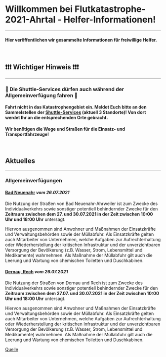 # Willkommen bei Flutkatastrophe-2021-Ahrtal - Helfer-Informationen!
---

#### Hier veröffentlichen wir gesammelte Informationen für freiwillige Helfer.

<br/>

## ❗❗❗ **Wichtiger Hinweis** ❗❗❗
---

### 🙂 Die Shuttle-Services dürfen auch während der Allgemeinverfügung fahren 🙂

#### Fahrt nicht in das Katastrophengebiet ein. Meldet Euch bitte an den Sammelstellen der [Shuttle-Services](shuttles.md) (aktuell 3 Standorte)! Von dort werdet Ihr an die entsprechenden Orte gebracht.
#### Wir benötigen die Wege und Straßen für die Einsatz- und Transportfahrzeuge!

<br/>

## **Aktuelles**
---

### Allgemeinverfügungen

#### [Bad Neuenahr](https://add.rlp.de/fileadmin/add/Hochwasser/20210726_-_Allgemeinverfuegung_Bad_Neuenahr.pdf) *vom 26.07.2021*

Die Nutzung der Straßen von Bad Neuenahr-Ahrweiler ist zum Zwecke des Individualverkehrs sowie sonstiger potentiell behindernder
Zwecke für den **Zeitraum zwischen dem 27. und 30.07.2021 in der
Zeit zwischen 10:00 Uhr und 18:00 Uhr** untersagt.  

Hiervon ausgenommen sind Anwohner und Maßnahmen der Einsatzkräfte und Verwaltungsbehörden sowie der Müllabfuhr. Als Einsatzkräfte gelten auch Mitarbeiter von Unternehmen, welche Aufgaben zur Aufrechterhaltung oder Wiederherstellung der kritischen
Infrastruktur und der unverzichtbaren Versorgung der Bevölkerung
(z.B. Wasser, Strom, Lebensmittel und Medikamente) wahrnehmen.
Als Maßnahme der Müllabfuhr gilt auch die Leerung und Wartung
von chemischen Toiletten und Duschkabinen. 

#### [Dernau, Rech](https://add.rlp.de/fileadmin/add/Hochwasser/20210726_-_Allgemeinverfuegung_Dernau___Rech.pdf) *vom 26.07.2021*

Die Nutzung der Straßen von Dernau und Rech ist zum Zwecke des
Individualverkehrs sowie sonstiger potentiell behindernder Zwecke
für den **Zeitraum zwischen dem 27.07. und 30.07.2021 in der Zeit
zwischen 10:00 Uhr und 18:00 Uhr** untersagt.  

Hiervon ausgenommen sind Anwohner und Maßnahmen der Einsatzkräfte und Verwaltungsbehörden sowie der Müllabfuhr. Als Einsatzkräfte gelten auch Mitarbeiter von Unternehmen, welche Aufgaben zur Aufrechterhaltung oder Wiederherstellung der kritischen
Infrastruktur und der unverzichtbaren Versorgung der Bevölkerung
(z.B. Wasser, Strom, Lebensmittel und Medikamente) wahrnehmen.
Als Maßnahme der Müllabfuhr gilt auch die Leerung und Wartung
von chemischen Toiletten und Duschkabinen.

[Quelle](https://add.rlp.de/de/aktuelles/detail/news/News/detail/individualverkehr-in-dernau-rech-und-bad-neuenahr-ahrweiler-bis-30-juli-weiterhin-untersagt-anwo/)
